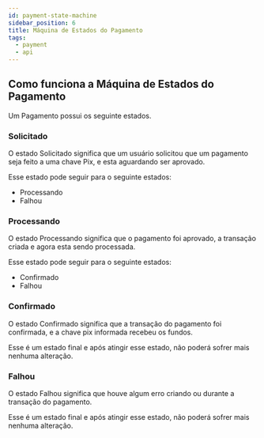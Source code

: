 ```yaml
---
id: payment-state-machine
sidebar_position: 6
title: Máquina de Estados do Pagamento
tags:
  - payment
  - api
---
```


## Como funciona a Máquina de Estados do Pagamento

Um Pagamento possui os seguinte estados.

### Solicitado

O estado Solicitado significa que um usuário solicitou que um pagamento seja feito a uma chave Pix, e esta aguardando ser aprovado.

Esse estado pode seguir para o seguinte estados:

- Processando
- Falhou

### Processando

O estado Processando significa que o pagamento foi aprovado, a transação criada e agora esta sendo processada.

Esse estado pode seguir para o seguinte estados:

- Confirmado
- Falhou

### Confirmado

O estado Confirmado significa que a transação do pagamento foi confirmada, e a chave pix informada recebeu os fundos.

Esse é um estado final e após atingir esse estado, não poderá sofrer mais nenhuma alteração.

### Falhou

O estado Falhou significa que houve algum erro criando ou durante a transação do pagamento.

Esse é um estado final e após atingir esse estado, não poderá sofrer mais nenhuma alteração.
